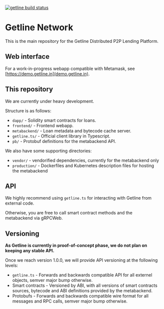 [![getline build status](https://circleci.com/gh/Getline-Network/getline.png?style=shield&circle-token=a181947a77d90d0b98e50a37438d462beaabae1c "getline build status")](https://circleci.com/gh/Getline-Network/getline)

Getline Network
===============

This is the main repository for the Getline Distributed P2P Lending Platform. 

Web interface
-------------

For a work-in-progress webapp compatible with Metamask, see [https://demo.getline.in](demo.getline.in).

This repository
---------------

We are currently under heavy development.

Structure is as follows:
  - `dapp/` - Solidity smart contracts for loans.
  - `frontend/` - Frontend webapp.
  - `metabackend/` - Loan metadata and bytecode cache server.
  - `getline.ts/` - Official client library in Typescript.
  - `pb/` - Protobuf definitions for the metabackend API.

We also have some supporting directories:
  - `vendor/` - vendorified dependencies, currently for the metabackend only
  - `production/` - Dockerfiles and Kubernetes description files for hosting the metabackend


API
---

We highly recommend using `getline.ts` for interacting with Getline from external code.

Otherwise, you are free to call smart contract methods and the metabackend via gRPCWeb.

Versioning
----------

**As Getline is currently in proof-of-concept phase, we do not plan on keeping any stable API.**

Once we reach version 1.0.0, we will provide API versioning at the following levels:

 - `getline.ts` - Forwards and backwards compatible API for all externel objects, semver major bump otherwise.
 - Smart contracts - Versioned by ABI, with all versions of smart contracts sources, bytecode and ABI definitions provided by the metabackend.
 - Protobufs - Forwards and backwards compatible wire format for all messages and RPC calls, semver major bump otherwise.
